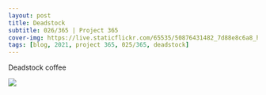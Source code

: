 ```yaml
---
layout: post
title: Deadstock
subtitle: 026/365 | Project 365
cover-img: https://live.staticflickr.com/65535/50876431482_7d88e8c6a8_h.jpg
tags: [blog, 2021, project 365, 025/365, deadstock]
---
```

Deadstock coffee
<p class="post-img-wrap">
  <img src="https://live.staticflickr.com/65535/50876566766_3db35ca420_h.jpg">
</p>
